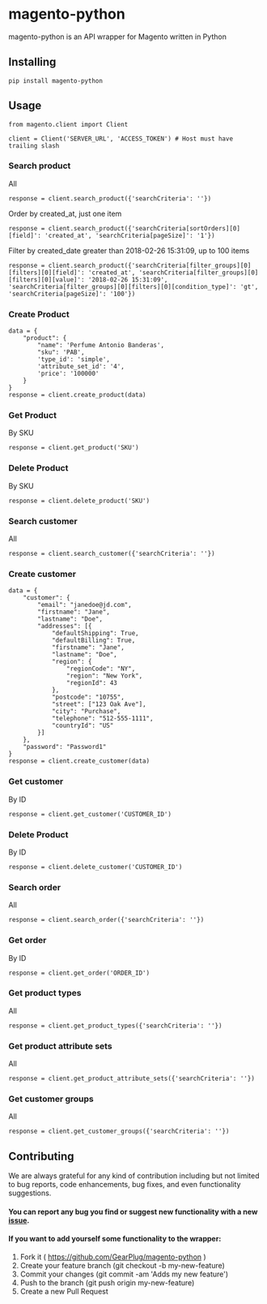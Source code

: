 # magento-python

magento-python is an API wrapper for Magento written in Python

## Installing
```
pip install magento-python
```

## Usage
```
from magento.client import Client

client = Client('SERVER_URL', 'ACCESS_TOKEN') # Host must have trailing slash
```

### Search product
All
```
response = client.search_product({'searchCriteria': ''})
```

Order by created_at, just one item
```
response = client.search_product({'searchCriteria[sortOrders][0][field]': 'created_at', 'searchCriteria[pageSize]': '1'})
```

Filter by created_date greater than 2018-02-26 15:31:09, up to 100 items
```
response = client.search_product({'searchCriteria[filter_groups][0][filters][0][field]': 'created_at', 'searchCriteria[filter_groups][0][filters][0][value]': '2018-02-26 15:31:09', 'searchCriteria[filter_groups][0][filters][0][condition_type]': 'gt', 'searchCriteria[pageSize]': '100'})
```

### Create Product
```
data = {
    "product": {
        "name": 'Perfume Antonio Banderas',
        "sku": 'PAB',
        'type_id': 'simple',
        'attribute_set_id': '4',
        'price': '100000'
    }
}
response = client.create_product(data)
```

### Get Product
By SKU
```
response = client.get_product('SKU')
```

### Delete Product
By SKU
```
response = client.delete_product('SKU')
```

### Search customer
All
```
response = client.search_customer({'searchCriteria': ''})
```

### Create customer
```
data = {
    "customer": {
        "email": "janedoe@jd.com",
        "firstname": "Jane",
        "lastname": "Doe",
        "addresses": [{
            "defaultShipping": True,
            "defaultBilling": True,
            "firstname": "Jane",
            "lastname": "Doe",
            "region": {
                "regionCode": "NY",
                "region": "New York",
                "regionId": 43
            },
            "postcode": "10755",
            "street": ["123 Oak Ave"],
            "city": "Purchase",
            "telephone": "512-555-1111",
            "countryId": "US"
        }]
    },
    "password": "Password1"
}
response = client.create_customer(data)
```

### Get customer
By ID
```
response = client.get_customer('CUSTOMER_ID')
```

### Delete Product
By ID
```
response = client.delete_customer('CUSTOMER_ID')
```

### Search order
All
```
response = client.search_order({'searchCriteria': ''})
```

### Get order
By ID
```
response = client.get_order('ORDER_ID')
```

### Get product types
All
```
response = client.get_product_types({'searchCriteria': ''})
```



### Get product attribute sets
All
```
response = client.get_product_attribute_sets({'searchCriteria': ''})
```



### Get customer groups
All
```
response = client.get_customer_groups({'searchCriteria': ''})
```

## Contributing
We are always grateful for any kind of contribution including but not limited to bug reports, code enhancements, bug fixes, and even functionality suggestions.
#### You can report any bug you find or suggest new functionality with a new [issue](https://github.com/GearPlug/magento-python/issues).
#### If you want to add yourself some functionality to the wrapper:
1. Fork it ( https://github.com/GearPlug/magento-python )
2. Create your feature branch (git checkout -b my-new-feature)
3. Commit your changes (git commit -am 'Adds my new feature')
4. Push to the branch (git push origin my-new-feature)
5. Create a new Pull Request
